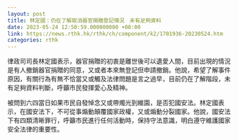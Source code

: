 ```yaml
---
layout: post
title: 林定國：仍在了解取消器官捐贈登記情況　未有足夠資料
date: 2023-05-24 12:50:59.000000000 +08:00
link: https://news.rthk.hk/rthk/ch/component/k2/1701936-20230524.htm
categories: rthk
---
```


律政司司長林定國表示，器官捐贈的初衷是離世後可以遺愛人間，目前出現的情況是有人撤銷器官捐贈的同意，又或者本來無登記但申請撤銷。他說，希望了解事件原因，有關行為有無不恰當又或觸及法律問題是言之過早，目前仍在了解階段，未有足夠資料判斷，呼籲市民發揮愛心及精神。

被問到六四當日如果市民自發悼念又或帶燭光到維園，是否犯國安法。林定國表示，在國安法下，不可從事煽動顛覆國家政權，又或煽動分裂國家。他說，國安法下有四類清晰罪行，呼籲市民進行任何活動時，保持守法意識，明白遵守維護國家安全法律的重要性。
